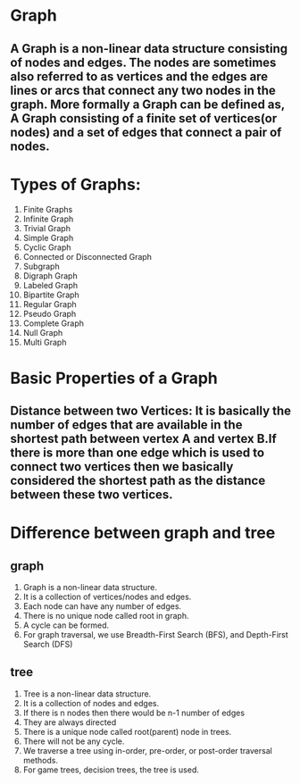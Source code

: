 # Graph
## A Graph is a non-linear data structure consisting of nodes and edges. The nodes are sometimes also referred to as vertices and the edges are lines or arcs that connect any two nodes in the graph. More formally a Graph can be defined as, A Graph consisting of a finite set of vertices(or nodes) and a set of edges that connect a pair of nodes.

# Types of Graphs:
1. Finite Graphs
2. Infinite Graph
3. Trivial Graph
4. Simple Graph 
5. Cyclic Graph
6. Connected or Disconnected Graph
7. Subgraph
8. Digraph Graph
9. Labeled Graph
10. Bipartite Graph
11. Regular Graph
12. Pseudo Graph
13. Complete Graph
14. Null Graph
15. Multi Graph

# Basic Properties of a Graph

## Distance between two Vertices: It is basically the number of edges that are available in the shortest path between vertex A and vertex B.If there is more than one edge which is used to connect two vertices then we basically considered the shortest path as the distance between these two vertices.

# Difference between graph and tree
## graph
1. Graph is a non-linear data structure. 
2. It is a collection of vertices/nodes and edges.
3. Each node can have any number of edges.
4. There is no unique node called root in graph.
5. A cycle can be formed.
6. For graph traversal, we use Breadth-First Search (BFS), and Depth-First Search (DFS)

## tree
1. Tree is a non-linear data structure.
2. It is a collection of nodes and edges.
3. If there is n nodes then there would be n-1 number of edges
4. They are always directed
5. There is a unique node called root(parent) node in trees.
6. There will not be any cycle.
7. We traverse a tree using in-order, pre-order, or post-order traversal methods.
8. For game trees, decision trees, the tree is used.


